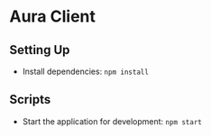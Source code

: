 # Aura Client

## Setting Up

- Install dependencies: `npm install`

## Scripts

- Start the application for development: `npm start`
